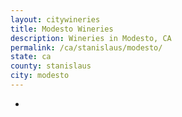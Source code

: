 ```yaml
---
layout: citywineries
title: Modesto Wineries
description: Wineries in Modesto, CA
permalink: /ca/stanislaus/modesto/
state: ca
county: stanislaus
city: modesto
---
```

-

